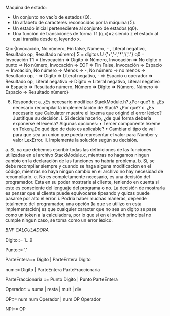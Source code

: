 Maquina de estado:

- Un conjunto no vacío de estados (Q).
- Un alfabeto de caracteres reconocidos por la máquina (Σ).
- Un estado inicial perteneciente al conjunto de estados (q0).
- Una función de transiciones de forma T1 (q,x)=z siendo z el estado al cual transita desde q, leyendo x.

Q = {Invocación, No número, Fin false, Número, - , Literal negativo, Resultado op, Resultado número}
Σ = digitos U {'+','-','\*','/','.'}
q0 = Invocación
T1 = {Invocación => Dígito => Número, Invocación => No dígito o punto => No número, Invocación => EOF => Fin False, Invocación => Espacio => Invoación, No número => Menos => -, No número => no menos => Resultado op, - => Dígito => Literal negativo, - => Espacio u operador => Resultado op, Literal negativo => Dígito => Literal negativo, Literal negativo => Espacio => Resultado número, Número => Dígito => Número, Número => Espacio => Resultado número}

6. Responder:
   a. ¿Es necesario modificar StackModule.h? ¿Por qué?
   b. ¿Es necesario recompilar la implementación de Stack? ¿Por qué?
   c. ¿Es necesario que Calculator muestre el lexema que originó el error
   léxico? Justifique su decisión.
   i. Si decide hacerlo, ¿de qué forma debería exponerse el lexema?
   Algunas opciones:
   • Tercer componente lexeme en Token¿De qué tipo de dato es
   aplicable?
   • Cambiar el tipo de val para que sea un union que pueda
   representar el valor para Number y valor LexError.
   ii. Implemente la solución según su decisión.

a. Si, ya que debemos escribir todas las definiciones de las funciones utilizadas en el archivo StackModule.c, mientras no hagamos ningun cambio en la declaración de las funciones no habria problema.
b. Si, se debe recompilar siempre y cuando se haga alguna modificacion en el código, mientras no haya ningun cambio en el archivo no hay necesidad de recompilarlo.
c. No es completamente necesario, es una decisión del programador. Esta en su poder mostrarle al cliente, teniendo en cuenta si este es consciente del lenguaje del programa o no. La decisión de mostrarla es pensar que el cliente puede equivocarse tipeando y quizas puede pasarse por alto el error.
i. Podria haber muchas maneras, depende totalmente del programador, una opción (la que se utilizo en esta implementación) es que cualquier caracter que no sea un digito se pase como un token a la calculadora, por lo que si en el switch principal no cumple ningun caso, se toma como un error lexico.

_BNF CALCULADORA_

Digito::= 1...9

Punto::= '.'

ParteEntera::= Digito | ParteEntera Digito

num::= Digito | ParteEntera ParteFraccionaria

ParteFraccionaria ::= Punto Digito | Punto ParteEntera

Operador::= suma | resta | mult | div

OP::= num num Operador | num OP Operador

NPI::= OP
